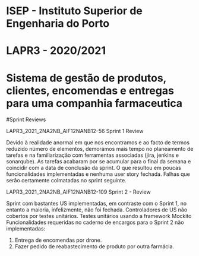 # ISEP - Instituto Superior de Engenharia do Porto
# LAPR3 - 2020/2021
# Sistema de gestão de produtos, clientes, encomendas e entregas para uma companhia farmaceutica

#Sprint Reviews

LAPR3_2021_2NA2NB_AIF12NANB12-56
Sprint 1 Review

Devido à realidade anormal em que nos encontramos e ao facto de termos reduzido número de elementos, demorámos mais tempo no planeamento de tarefas e na familiarização com ferramentas associadas (jira, jenkins e sonarqube). As tarefas acabaram por se acumular para o final da semana e coincidir com a data de conclusão da sprint. O que resultou em poucas funcionalidades implementadas e nenhuma user story fechada. Falhas que serão certamente colmatadas no sprint seguinte.

LAPR3_2021_2NA2NB_AIF12NANB12-109
Sprint 2 - Review

Sprint com bastantes US implementadas, em contraste com o Sprint 1, no entanto a maioria, infelizmente, não foi fechada.
Controladores de US não cobertos por testes unitários.
Testes unitários usando a framework Mockito
Funcionalidades requeridas no caderno de encargos para o Sprint 2 não implementadas:
1. Entrega de encomendas por drone.
2. Fazer pedido de reabastecimento de produto por outra farmácia.
 